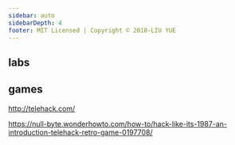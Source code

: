 ```yaml
---
sidebar: auto
sidebarDepth: 4
footer: MIT Licensed | Copyright © 2018-LIU YUE
---
```


## labs



## games

http://telehack.com/

https://null-byte.wonderhowto.com/how-to/hack-like-its-1987-an-introduction-telehack-retro-game-0197708/